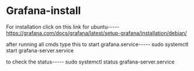 # Grafana-install

For installation click on this link for ubuntu-----
https://grafana.com/docs/grafana/latest/setup-grafana/installation/debian/

after running all cmds type this to start grafana.service-----
sudo systemctl start grafana-server.service 

to check the status-----
sudo systemctl status grafana-server.service 

